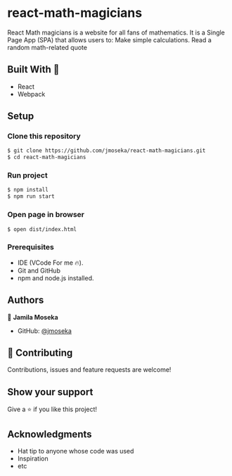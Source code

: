 # react-math-magicians

React Math magicians is a website for all fans of mathematics. It is a Single Page App (SPA) that allows users to: Make simple calculations. Read a random math-related quote

## Built With 🔨

- React
- Webpack

## Setup

### Clone this repository

```bash
$ git clone https://github.com/jmoseka/react-math-magicians.git
$ cd react-math-magicians
```

### Run project

```bash
$ npm install
$ npm run start
```

### Open page in browser
```bash
$ open dist/index.html
```

### Prerequisites

- IDE (VCode For me 🔥).
- Git and GitHub
- npm and node.js installed.

## Authors


👤 **Jamila Moseka**

- GitHub: [@jmoseka](https://github.com/jmoseka)

## 🤝 Contributing

Contributions, issues and feature requests are welcome!

## Show your support

Give a ⭐️ if you like this project!

## Acknowledgments

- Hat tip to anyone whose code was used
- Inspiration
- etc


